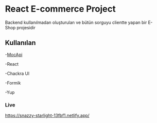 # React E-commerce Project
Backend kullanılmadan oluşturulan ve bütün sorguyu clientte yapan bir E-Shop projesidir

## Kullanılan
-[MocApi](https://mockapi.io/)

-React

-Chackra UI

-Formik

-Yup

### Live
https://snazzy-starlight-13fbf1.netlify.app/

